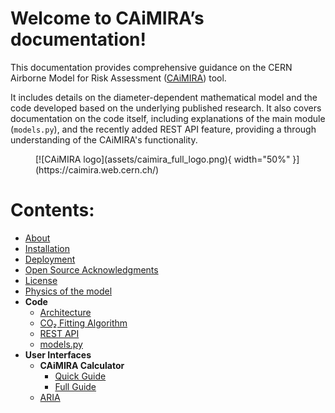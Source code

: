 # Welcome to CAiMIRA’s documentation!

This documentation provides comprehensive guidance on the CERN Airborne Model for Risk Assessment ([CAiMIRA](https://caimira.web.cern.ch/)) tool.

It includes details on the diameter-dependent mathematical model and the code developed based on the underlying published research. It also covers documentation on the code itself, including explanations of the main module (`models.py`), and the recently added REST API feature, providing a through understanding of the CAiMIRA's functionality.

<figure markdown="span">
  [![CAiMIRA logo](assets/caimira_full_logo.png){ width="50%" }](https://caimira.web.cern.ch/)
</figure>

# Contents:

* [About](root/about.md)
* [Installation](root/installation.md)
* [Deployment](root/deployment.md)
* [Open Source Acknowledgments](root/open_source_acknowledgments.md)
* [License](LICENSE.md)
* [Physics of the model](root/physics_model.md)
* **Code**
    * [Architecture](code/architecture.md)
    * [CO₂ Fitting Algorithm](code/fitting_algorithm.md)
    * [REST API](code/rest_api.md)
    * [models.py](code/models.md)
* **User Interfaces**
    * **CAiMIRA Calculator**
        * [Quick Guide](user_interfaces/CAiMIRA/quick_guide.md)
        * [Full Guide](user_interfaces/CAiMIRA/full_guide.md)
    * [ARIA](https://partnersplatform.who.int/aria)
